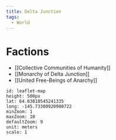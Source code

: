 ```yaml
---
title: Delta Junction
tags:
  - World
---
```

# Factions

- [[Collective Communities of Humanity]]
- [[Monarchy of Delta Junction]]
- [[United Free-Beings of Anarchy]]

```leaflet
id: leaflet-map
height: 500px
lat: 64.03810545241335
long: -145.73300920980722
minZoom: 1
maxZoom: 10
defaultZoom: 9
unit: meters
scale: 1
```

